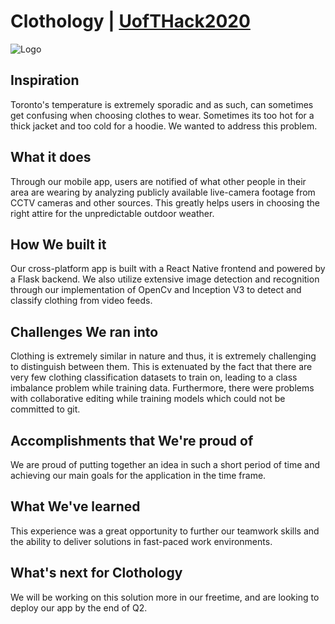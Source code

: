 # Clothology | [UofTHack2020](https://devpost.com/software/clothology)

![Logo](https://challengepost-s3-challengepost.netdna-ssl.com/photos/production/software_photos/000/913/293/datas/gallery.jpg)

## Inspiration

Toronto's temperature is extremely sporadic and as such, can sometimes get confusing when choosing clothes to wear. Sometimes its too hot for a thick jacket and too cold for a hoodie. We wanted to address this problem.

## What it does

Through our mobile app, users are notified of what other people in their area are wearing by analyzing publicly available live-camera footage from CCTV cameras and other sources. This greatly helps users in choosing the right attire for the unpredictable outdoor weather.

## How We built it

Our cross-platform app is built with a React Native frontend and powered by a Flask backend. We also utilize extensive image detection and recognition through our implementation of OpenCv and Inception V3 to detect and classify clothing from video feeds.

## Challenges We ran into

Clothing is extremely similar in nature and thus, it is extremely challenging to distinguish between them. This is extenuated by the fact that there are very few clothing classification datasets to train on, leading to a class imbalance problem while training data. Furthermore, there were problems with collaborative editing while training models which could not be committed to git.

## Accomplishments that We're proud of

We are proud of putting together an idea in such a short period of time and achieving our main goals for the application in the time frame.

## What We've learned

This experience was a great opportunity to further our teamwork skills and the ability to deliver solutions in fast-paced work environments.

## What's next for Clothology

We will be working on this solution more in our freetime, and are looking to deploy our app by the end of Q2.


